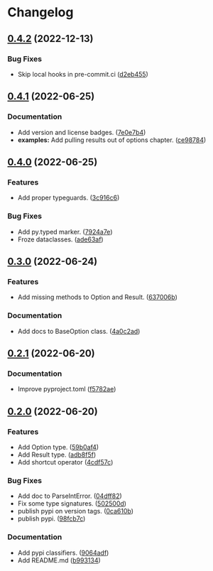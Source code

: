 # Changelog

## [0.4.2](https://github.com/pawelrubin/rustshed/compare/v0.4.1...v0.4.2) (2022-12-13)


### Bug Fixes

* Skip local hooks in pre-commit.ci ([d2eb455](https://github.com/pawelrubin/rustshed/commit/d2eb455a36948d7fd2a27d46b2240a0daf25123a))

## [0.4.1](https://github.com/pawelrubin/rustshed/compare/v0.4.0...v0.4.1) (2022-06-25)


### Documentation

* Add version and license badges. ([7e0e7b4](https://github.com/pawelrubin/rustshed/commit/7e0e7b492fb00fc9a59ecb2c31bbdd28d0a9acf3))
* **examples:** Add pulling results out of options chapter. ([ce98784](https://github.com/pawelrubin/rustshed/commit/ce987840904634e43f4f48b8cc67ac5117344c86))

## [0.4.0](https://github.com/pawelrubin/rustshed/compare/v0.3.0...v0.4.0) (2022-06-25)


### Features

* Add proper typeguards. ([3c916c6](https://github.com/pawelrubin/rustshed/commit/3c916c63e25e935eee48d44ab38351f635dd5031))


### Bug Fixes

* Add py.typed marker. ([7924a7e](https://github.com/pawelrubin/rustshed/commit/7924a7e90ea3ad730288e37a4505e937d2010246))
* Froze dataclasses. ([ade63af](https://github.com/pawelrubin/rustshed/commit/ade63af39ca12abc9fa8264555677ba3b334bb9e))

## [0.3.0](https://github.com/pawelrubin/rustshed/compare/v0.2.1...v0.3.0) (2022-06-24)


### Features

* Add missing methods to Option and Result. ([637006b](https://github.com/pawelrubin/rustshed/commit/637006b70fd659927093d95083d3472f2bb7a089))


### Documentation

* Add docs to BaseOption class. ([4a0c2ad](https://github.com/pawelrubin/rustshed/commit/4a0c2ad99cc3d4126625aa8e443d6483ac42b091))

## [0.2.1](https://github.com/pawelrubin/rustshed/compare/v0.2.0...v0.2.1) (2022-06-20)


### Documentation

* Improve pyproject.toml ([f5782ae](https://github.com/pawelrubin/rustshed/commit/f5782aeb82c2fe4e7658b52592bd7273712cd0da))

## [0.2.0](https://github.com/pawelrubin/rustshed/compare/v0.1.3...v0.2.0) (2022-06-20)


### Features

* Add Option type. ([59b0af4](https://github.com/pawelrubin/rustshed/commit/59b0af42e865e9cd56a6a4c3d3014ffb0cf009a1))
* Add Result type. ([adb8f5f](https://github.com/pawelrubin/rustshed/commit/adb8f5f6f71aaa90a5946f90c02994050b57322c))
* Add shortcut operator ([4cdf57c](https://github.com/pawelrubin/rustshed/commit/4cdf57cf959637fe68203f8a0116270870e03219))


### Bug Fixes

* Add doc to ParseIntError. ([04dff82](https://github.com/pawelrubin/rustshed/commit/04dff829dfa3397c5d6cdc1628e0bf1a6dce7c79))
* Fix some type signatures. ([502500d](https://github.com/pawelrubin/rustshed/commit/502500d8e172829db4b96d2312088b3aa8c25aef))
* publish pypi on version tags. ([0ca610b](https://github.com/pawelrubin/rustshed/commit/0ca610b2a7913dbbfd36830422e08b07117df5ae))
* publish pypi. ([98fcb7c](https://github.com/pawelrubin/rustshed/commit/98fcb7c02699be3e50406a9f059cd32dcc161723))


### Documentation

* Add pypi classifiers. ([9064adf](https://github.com/pawelrubin/rustshed/commit/9064adfc4e530af2588fb4de2083a4981a4a1508))
* Add README.md ([b993134](https://github.com/pawelrubin/rustshed/commit/b9931341520e6d9cf7817b428db68de37ae8e9d1))

